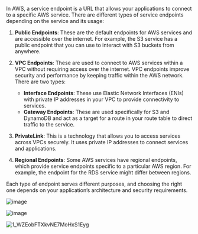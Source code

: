 In AWS, a service endpoint is a URL that allows your applications to connect to a specific AWS service. There are different types of service endpoints depending on the service and its usage:

1. **Public Endpoints**: These are the default endpoints for AWS services and are accessible over the internet. For example, the S3 service has a public endpoint that you can use to interact with S3 buckets from anywhere.

2. **VPC Endpoints**: These are used to connect to AWS services within a VPC without requiring access over the internet. VPC endpoints improve security and performance by keeping traffic within the AWS network. There are two types:
   - **Interface Endpoints**: These use Elastic Network Interfaces (ENIs) with private IP addresses in your VPC to provide connectivity to services.
   - **Gateway Endpoints**: These are used specifically for S3 and DynamoDB and act as a target for a route in your route table to direct traffic to the service.

3. **PrivateLink**: This is a technology that allows you to access services across VPCs securely. It uses private IP addresses to connect services and applications.

4. **Regional Endpoints**: Some AWS services have regional endpoints, which provide service endpoints specific to a particular AWS region. For example, the endpoint for the RDS service might differ between regions.

Each type of endpoint serves different purposes, and choosing the right one depends on your application’s architecture and security requirements.

![image](https://github.com/user-attachments/assets/d762fbb0-4860-4001-a081-490cd05b4df7)

![image](https://github.com/user-attachments/assets/68fe6242-2daf-4bc9-a348-4c50985b6c3e)

![1_WZEobFTXkvNE7MoHxS1Eyg](https://github.com/user-attachments/assets/fb90a0fc-3795-4f37-8577-177eb20b0875)
